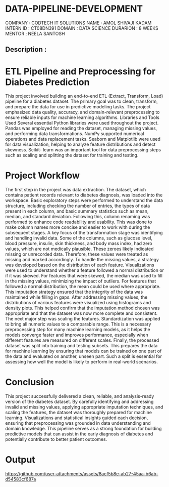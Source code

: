 # DATA-PIPELINE-DEVELOPMENT

COMPANY : CODTECH IT SOLUTIONS
NAME : AMOL SHIVAJI KADAM
INTERN ID : CT08DN391
DOMAIN : DATA SCIENCE
DURARION : 8 WEEKS
MENTOR ; NEELA SANTOSH

## Description :
# ETL Pipeline and Preprocessing for Diabetes Prediction
  This project involved building an end-to-end ETL (Extract, Transform, Load) pipeline for a       diabetes dataset. The primary goal was to clean, transform, and prepare the data for use in      predictive modeling tasks. The project emphasized data quality, accuracy, and domain-relevant    preprocessing to ensure reliable inputs for machine learning algorithms.
Libraries and Tools Used
  Several essential Python libraries were used throughout the project. Pandas was employed for     reading the dataset, managing missing values, and performing data transformations. NumPy         supported numerical operations and data replacement tasks. Seaborn and Matplotlib were used      for data visualization, helping to analyze feature distributions and detect skewness. Scikit-    learn was an important tool for data preprocessing steps such as scaling and splitting the       dataset for training and testing.
# Project Workflow
  The first step in the project was data extraction. The dataset, which contains patient records   relevant to diabetes diagnosis, was loaded into the workspace. Basic exploratory steps were      performed to understand the data structure, including checking the number of entries, the        types of data present in each column, and basic summary statistics such as mean, median, and     standard deviation.
  Following this, column renaming was performed to enhance code readability and usability. This    was done to make column names more concise and easier to work with during the subsequent         stages.
  A key focus of the transformation stage was identifying and handling invalid data. Some of the   columns, such as glucose level, blood pressure, insulin, skin thickness, and body mass index,    had zero values, which are not medically plausible. These zeroes likely indicated missing or     unrecorded data. Therefore, these values were treated as missing and marked accordingly.
  To handle the missing values, a strategy was developed based on the distribution of each         feature. Visualizations were used to understand whether a feature followed a normal              distribution or if it was skewed. For features that were skewed, the median was used to fill     in the missing values, minimizing the impact of outliers. For features that followed a normal    distribution, the mean could be used where appropriate. This imputation strategy ensured that    the integrity of the data was maintained while filling in gaps.
  After addressing missing values, the distributions of various features were visualized using     histograms and density plots. This helped confirm that the imputation method chosen was          appropriate and that the dataset was now more complete and consistent.
  The next major step was scaling the features. Standardization was applied to bring all numeric   values to a comparable range. This is a necessary preprocessing step for many machine learning   models, as it helps the models converge faster and improves performance, especially when         different features are measured on different scales.
  Finally, the processed dataset was split into training and testing subsets. This prepares the    data for machine learning by ensuring that models can be trained on one part of the data and     evaluated on another, unseen part. Such a split is essential for assessing how well the model   is likely to perform in real-world scenarios.
# Conclusion
  This project successfully delivered a clean, reliable, and analysis-ready version of the       diabetes dataset. By carefully identifying and addressing invalid and missing values, applying appropriate imputation techniques, and scaling the features, the dataset was thoroughly prepared for machine learning. Visualizations and statistical insights guided each decision, ensuring that preprocessing was grounded in data understanding and domain knowledge. This pipeline serves as a strong foundation for building predictive models that can assist in the early diagnosis of diabetes and potentially contribute to better patient outcomes.

# Output
https://github.com/user-attachments/assets/8acf5b8e-ab27-45aa-b6ab-d54583cf687a
